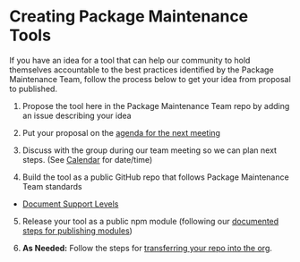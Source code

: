 # Creating Package Maintenance Tools

If you have an idea for a tool that can help our community to hold themselves accountable to the best practices identified by the Package Maintenance Team, follow the process below to get your idea from proposal to published.

1. Propose the tool here in the Package Maintenance Team repo by adding an issue describing your idea

2. Put your proposal on the [agenda for the next meeting](https://github.com/nodejs/package-maintenance/pulls?utf8=%E2%9C%93&q=is%3Apr+is%3Aopen+meeting+)

3. Discuss with the group during our team meeting so we can plan next steps. (See [Calendar](https://calendar.google.com/calendar/embed?src=nodejs.org_nr77ama8p7d7f9ajrpnu506c98@group.calendar.google.com) for date/time)

4. Build the tool as a public GitHub repo that follows Package Maintenance Team standards
- [Document Support Levels](https://github.com/nodejs/package-maintenance/blob/master/docs/PACKAGE-SUPPORT.md)

5. Release your tool as a public npm module (following our [documented steps for publishing modules](https://github.com/nodejs/package-maintenance/blob/master/docs/drafts/PUBLISH-GUIDELINES.md))

6. **As Needed:** Follow the steps for [transferring your repo into the org](https://github.com/nodejs/admin/blob/master/transfer-repo-into-the-org.md).
